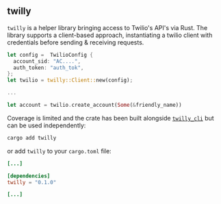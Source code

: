 
## twilly

`twilly` is a helper library bringing access to Twilio's API's via Rust. The library supports a client-based approach, instantiating a twilio client with credentials before sending & receiving requests.

```rust
let config =  TwilioConfig {
  account_sid: "AC....",
  auth_token: "auth_tok",
};
let twilio = twilly::Client::new(config);

...

let account = twilio.create_account(Some(&friendly_name))
```

Coverage is limited and the crate has been built alongside [`twilly_cli`](https://crates.io/crates/twilly_cli) but can be used independently:

```bash
cargo add twilly
```

or add `twilly` to your `cargo.toml` file:

```toml
[...]

[dependencies]
twilly = "0.1.0"

[...]
```
